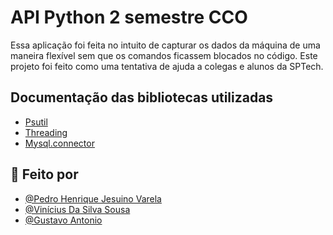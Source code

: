 # API Python 2 semestre CCO

Essa aplicação foi feita no intuito de capturar os dados da máquina de uma maneira flexível sem que os comandos ficassem blocados no código.
Este projeto foi feito como uma tentativa de ajuda a colegas e alunos da SPTech.

## Documentação das bibliotecas utilizadas 

 - [Psutil](https://psutil.readthedocs.io/en/latest/)
 - [Threading](https://docs.python.org/3/library/threading.html)
 - [Mysql.connector](https://dev.mysql.com/doc/connector-python/en/connector-python-example-connecting.html)
 

## :boy: Feito por 

- [@Pedro Henrique Jesuino Varela](https://github.com/Pedro-Jsn)
- [@Vinícius Da Silva Sousa](https://github.com/VS-Sousa)
- [@Gustavo Antonio](https://github.com/GustavoAntonio12)
